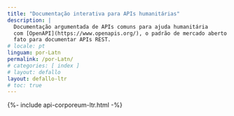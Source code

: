 ```yaml
---
title: "Documentação interativa para APIs humanitárias"
description: |
  Documentação argumentada de APIs comuns para ajuda humanitária
  com [OpenAPI](https://www.openapis.org/), o padrão de mercado aberto de
  fato para documentar APIs REST.
# locale: pt
linguam: por-Latn
permalink: /por-Latn/
# categories: [ index ]
# layout: defallo
layout: defallo-ltr
# toc: true
---
```


{%- include api-corporeum-ltr.html -%}

